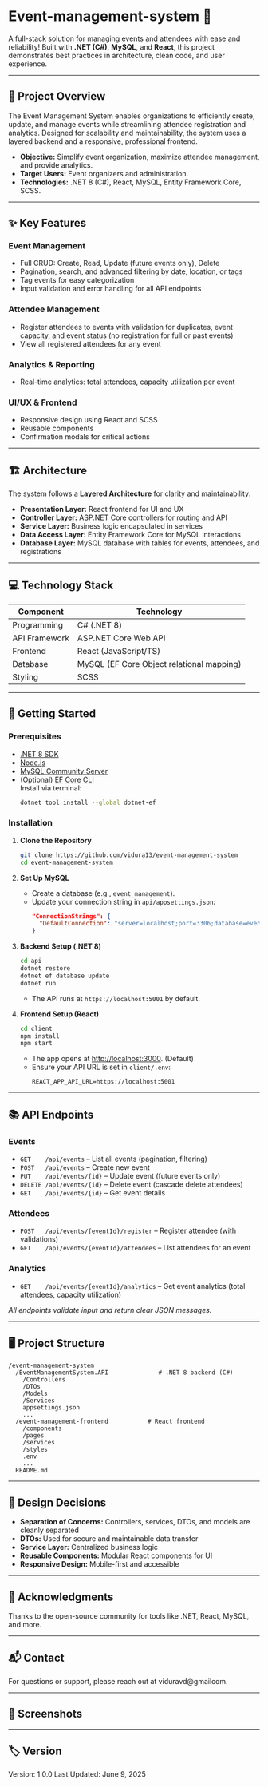 # Event-management-system 📅

A full-stack solution for managing events and attendees with ease and reliability! Built with **.NET (C#)**, **MySQL**, and **React**, this project demonstrates best practices in architecture, clean code, and user experience.

---

## 🚀 Project Overview

The Event Management System enables organizations to efficiently create, update, and manage events while streamlining attendee registration and analytics. Designed for scalability and maintainability, the system uses a layered backend and a responsive, professional frontend.

- **Objective:** Simplify event organization, maximize attendee management, and provide analytics.
- **Target Users:** Event organizers and administration.
- **Technologies:** .NET 8 (C#), React, MySQL, Entity Framework Core, SCSS.

---

## ✨ Key Features

### Event Management
- Full CRUD: Create, Read, Update (future events only), Delete
- Pagination, search, and advanced filtering by date, location, or tags
- Tag events for easy categorization
- Input validation and error handling for all API endpoints

### Attendee Management
- Register attendees to events with validation for duplicates, event capacity, and event status (no registration for full or past events)
- View all registered attendees for any event

### Analytics & Reporting
- Real-time analytics: total attendees, capacity utilization per event

### UI/UX & Frontend
- Responsive design using React and SCSS
- Reusable components
- Confirmation modals for critical actions

---

## 🏗️ Architecture

The system follows a **Layered Architecture** for clarity and maintainability:

- **Presentation Layer:** React frontend for UI and UX
- **Controller Layer:** ASP.NET Core controllers for routing and API
- **Service Layer:** Business logic encapsulated in services
- **Data Access Layer:** Entity Framework Core for MySQL interactions
- **Database Layer:** MySQL database with tables for events, attendees, and registrations

---

## 💻 Technology Stack

| Component        | Technology              |
|------------------|------------------------|
| Programming      | C# (.NET 8)            |
| API Framework    | ASP.NET Core Web API    |
| Frontend         | React (JavaScript/TS)   |
| Database         | MySQL (EF Core Object relational mapping)     |
| Styling          | SCSS                    |

---

## 🚀 Getting Started

### Prerequisites

- [.NET 8 SDK](https://dotnet.microsoft.com/download/dotnet/8.0)
- [Node.js](https://nodejs.org/)
- [MySQL Community Server](https://dev.mysql.com/downloads/mysql/)
- (Optional) [EF Core CLI](https://learn.microsoft.com/en-us/ef/core/cli/dotnet)  
  Install via terminal:  
  ```sh
  dotnet tool install --global dotnet-ef
  ```

### Installation

1. **Clone the Repository**
    ```sh
    git clone https://github.com/vidura13/event-management-system
    cd event-management-system
    ```

2. **Set Up MySQL**
    - Create a database (e.g., `event_management`).
    - Update your connection string in `api/appsettings.json`:
      ```json
      "ConnectionStrings": {
        "DefaultConnection": "server=localhost;port=3306;database=event_management;user=root;password=YOUR_SERVER_PASSWORD"
      }
      ```

3. **Backend Setup (.NET 8)**
    ```sh
    cd api
    dotnet restore
    dotnet ef database update
    dotnet run
    ```
    - The API runs at `https://localhost:5001` by default.

4. **Frontend Setup (React)**
    ```sh
    cd client
    npm install
    npm start
    ```
    - The app opens at [http://localhost:3000](http://localhost:3000). (Default)
    - Ensure your API URL is set in `client/.env`:
      ```
      REACT_APP_API_URL=https://localhost:5001
      ```

---

## 📚 API Endpoints

### Events
- `GET    /api/events` – List all events (pagination, filtering)
- `POST   /api/events` – Create new event
- `PUT    /api/events/{id}` – Update event (future events only)
- `DELETE /api/events/{id}` – Delete event (cascade delete attendees)
- `GET    /api/events/{id}` – Get event details

### Attendees
- `POST   /api/events/{eventId}/register` – Register attendee (with validations)
- `GET    /api/events/{eventId}/attendees` – List attendees for an event

### Analytics
- `GET    /api/events/{eventId}/analytics` – Get event analytics (total attendees, capacity utilization)

_All endpoints validate input and return clear JSON messages._

---

## 🖥️ Project Structure

```
/event-management-system
  /EventManagementSystem.API              # .NET 8 backend (C#)
    /Controllers
    /DTOs
    /Models
    /Services
    appsettings.json
    ...
  /event-management-frontend           # React frontend
    /components
    /pages
    /services
    /styles
    .env
    ...
  README.md
```

---

## 📝 Design Decisions

- **Separation of Concerns:** Controllers, services, DTOs, and models are cleanly separated
- **DTOs:** Used for secure and maintainable data transfer
- **Service Layer:** Centralized business logic
- **Reusable Components:** Modular React components for UI
- **Responsive Design:** Mobile-first and accessible

---

## 🙌 Acknowledgments

Thanks to the open-source community for tools like .NET, React, MySQL, and more.

---

## 📬 Contact

For questions or support, please reach out at viduravd@gmailcom.

---

## 📸 Screenshots


---

## 🏷️ Version

Version: 1.0.0
Last Updated: June 9, 2025
